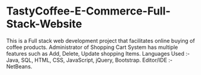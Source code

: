 # TastyCoffee-E-Commerce-Full-Stack-Website
This is a Full stack web development project that facilitates online buying  of coffee products. Administrator of Shopping Cart System has multiple features such as Add, Delete, Update shopping Items.
Languages Used :- Java, SQL, HTML, CSS, JavaScript, jQuery, Bootstrap.
Editor/IDE :- NetBeans.
